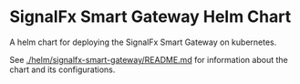 SignalFx Smart Gateway Helm Chart
=================================

A helm chart for deploying the SignalFx Smart Gateway on kubernetes.

See [./helm/signalfx-smart-gateway/README.md](./helm/signalfx-smart-gateway) for information about the chart and its configurations.
